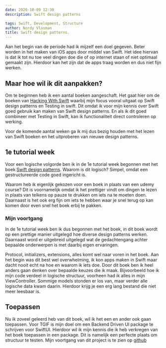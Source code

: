 ```yaml
---
date: 2020-10-09 12:30
description: Swift design patterns

tags: Swift, Development, Structure
author: Nordy Vlasman
title: Swift design patterns.
---
```

Aan het begin van de periode had ik mijzelf een doel gegeven. Beter worden in het maken van iOS apps door middel van Swift. Het idee hiervan is dat ik tot nu toe veel dingen doe die of op internet staan of niet optimaal gemaakt zijn. Hierdoor kan het zijn dat de apps traag worden en dus niet fijn werken. 

## Maar hoe wil ik dit aanpakken?
Om te beginnen heb ik een aantal boeken aangeschaft. Het gaat hier om de boeken van <a href="https://hackingwithswift.com">Hacking With Swift</a> waarbij mijn focus vooral uitgaat op Swift design patterns en Testing in swift. Dit omdat ik voor mijn kennis over Swift goed gebruik kan maken van Swift design patterns. En als ik dit goed combineer met Testing in Swift, kan ik functionaliteit direct controleren op werking. 

Voor de komende aantal weken ga ik mij dus bezig houden met het lezen van Swift boeken en het uitproberen van nieuwe design patterns. 

## 1e tutorial week
Voor een logische volgorde ben ik in de 1e tutorial week begonnen met het boek <a href="https://www.hackingwithswift.com/store/swift-design-patterns">Swift design patterns</a>. Waarom is dit logisch? Simpel, omdat een gestructureerde code goed ingericht is.  

Waarom heb ik eigenlijk gekozen voor een boek in plaats van een udemy course? Dit is voornamelijk omdat ik het prettiger vindt om dingen te lezen in plaats van telkens op pauze te drukken om iets na te moeten doen.  Daarnaast is het ook erg fijn om iets te hebben waar je snel terug op kan komen door even snel het boek erbij te pakken. 

### Mijn voortgang
In de 1e tutorial week ben ik dus begonnen met het boek, in dit boek wordt op een prettige manier uitgelegd hoe diverse design patterns werken. Daarnaast word er uitgebreid uitgelegd wat de gedachtengang achter bepaalde onderwerpen is met daarbij eigen ervaringen. 

Protocol, initializers, extensions, alles komt wel naar voren in het boek. Aan het begin was dit best wel overwhelming, ik kon apps maken in Swift maar dacht nooit echt na hoe en waarom ik iets doe. Door dit boek ben ik heel anders gaan denken over bepaalde keuzes die ik maak. Bijvoorbeeld hoe ik mijn code verdeel in logische structuur, voorheen had ik alles in mijn ViewController. Sommige models stonden er los van, maar verder alle logische data kwam daarin. Hierdoor krijg je een erg lang bestand die niet meer leesbaar is. 

## Toepassen
Nu ik zoveel geleerd heb van dit boek, wil ik het een en ander ook gaan toepassen. Voor TGIF is mijn doel om een Backend Driven UI package te schrijven voor SwiftUI. Hierdoor wil ik mijn kennis die ik heb verkregen van het boek toepassen in een package. Dit is namelijk een perfecte plaats om structuur te testen. Mijn voortgang van dit project is te zien op <a href="https://github.com/NordyVlasman/declarative-swiftui" target="_blank">github</a>

